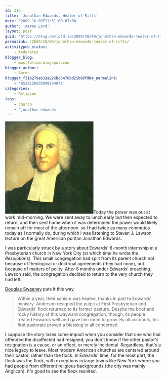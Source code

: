 ```yaml
---
id: 216
title: 'Jonathan Edwards, Healer of Rifts'
date: '2009-10-09T21:31:00-07:00'
author: 'Aaron Lord'
layout: post
guid: 'https://blog.devlord.io/2009/10/09/jonathan-edwards-healer-of-rifts/'
permalink: /2009/10/09/jonathan-edwards-healer-of-rifts/
activitypub_status:
    - federated
blogger_blog:
    - mustfollow.blogspot.com
blogger_author:
    - Aaron
blogger_f316279e632a22cbc8478bd21b80f9b4_permalink:
    - '6538128805099294871'
categories:
    - Religion
tags:
    - church
    - 'jonathan edwards'
---
```


<p style="text-align:left;"><a href="/assets/img/2011/10/jonathan_edwards.jpg"><img class="aligncenter" style="border-style:initial;border-color:initial;border-image:initial;border-width:0;" src="/assets/img/2011/10/jonathan_edwards.jpg?w=286" alt="" width="286" height="299" border="0" /></a>Today the power was out at work mid-morning. We were sent away to lunch early but then expected to return, and then sent home when it was determined the power would likely remain off for most of the afternoon. so I had twice as many commutes today as I normally do, during which I was listening to Steven J. Lawson lecture on the great American puritan Jonathan Edwards.</p>
I was particularly struck by a story about Edwards' 8-month internship at a Presbyterian church in New York City (at which time he wrote the <span style="font-style:italic;">Resolutions</span>). This small congregation had split from its parent church not because of theological or doctrinal agreements (they had none), but because of matters of polity. After 8 months under Edwards' preaching, Lawson said, the congregation decided to return to the very church they had left.

<a href="http://books.google.com/books?id=uvhaQ3Ju9dYC&amp;pg=PT250&amp;dq=%22new+york%22+presbyterian+split+1722&amp;lr=#v=onepage&amp;q=%22new%20york%22%20presbyterian%20split%201722&amp;f=false">Douglas Sweeney</a> puts it this way,
<blockquote>Within a year, their schism was healed, thanks in part to Edwards' ministry. Anderson resigned the pulpit at First Presbyterian and Edwards' flock returned to its former pasture. Despite the brief and rocky history of this wayward congregation, though, its people treated Edwards well and gave him room to grow. By all accounts, his first pastorate proved a blessing to all concerned.</blockquote>
I suppose the story loses some impact when you consider that one who had offended the disaffected had resigned; you don't know if the other pastor's resignation is a cause, or an effect, or merely incidental. Regardless, that's a nice legacy to leave. Most modern American churches are centered around their pastor, rather than the flock. In Edwards' time, for the most part, the flock was the flock, with exceptions in large towns like New York where you had people from different religious backgrounds (the city was mainly Anglican). It's good to see the flock reunited.